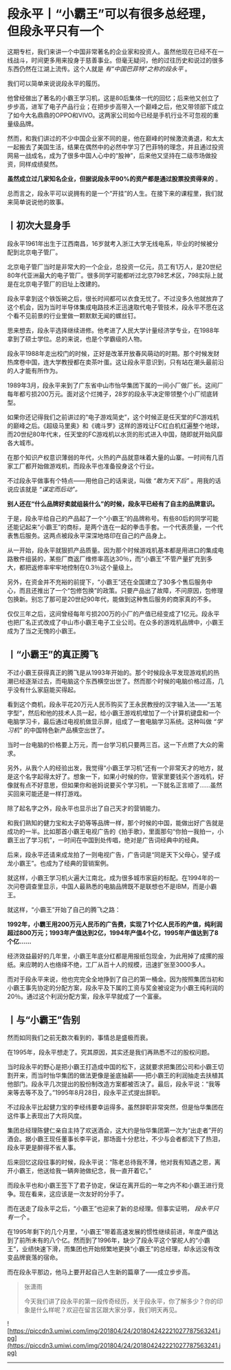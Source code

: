 # 段永平丨“小霸王”可以有很多总经理，但段永平只有一个

这期专栏，我们来讲一个中国非常著名的企业家和投资人。虽然他现在已经不在一线战斗，时间更多用来投身于慈善事业。但毫无疑问，他的过往历史和说过的很多东西仍然在江湖上流传。这个人就是 *有“中国巴菲特”之称的段永平* 。

我们可以简单来说说段永平的履历。

他曾经做出了著名的小霸王学习机，这是80后集体一代的回忆；后来他又创立了步步高，进军了电子产品行业；在把步步高带入一个巅峰之后，他又带领部下成立了如今大名鼎鼎的OPPO和VIVO。这两家公司如今已经是手机行业不可忽视的重量级品牌。

然而，和我们讲过的不少中国企业家不同的是，他在巅峰的时候激流勇退，和太太一起搬去了美国生活，结果在偶然中的必然中学习了巴菲特的理念，并且通过投资网易一战成名，成为了很多中国人心中的“股神”，后来他又坚持在二级市场做投资，同样成绩斐然。

 **虽然成立过几家知名企业，但据说段永平90%的资产都是通过股票投资得来的** 。

总而言之，段永平可以说拥有的是一个“开挂”的人生。在接下来的课程里，我们就来简单说说他的故事。

## 丨初次大显身手

段永平1961年出生于江西南昌，16岁就考入浙江大学无线电系，毕业的时候被分配到北京电子管厂。

北京电子管厂当时是非常大的一个企业，总投资一亿元，员工有1万人，是20世纪80年代亚洲最大的电子管厂。很多同学可能都听过北京798艺术区，798实际上就是在北京电子管厂的旧址上改建的。

段永平拿到这个铁饭碗之后，很长时间都可以衣食无忧了。不过没多久他就放弃了这个机会，因为当时半导体集成电路技术正迅速取代电子管技术，段永平不愿在这个看不见前景的行业里做一颗默默无闻的螺丝钉。

思来想去，段永平选择继续进修。他考进了人民大学计量经济学专业，在1988年拿到了硕士学位。总的来说，也是个学霸级的人物。

段永平1988年走出校门的时候，正好是改革开放春风萌动的时期。那个时候发财热席卷中国，连大学教授都在卖茶叶蛋。这让段永平意识到，只有站在潮头最前沿的人才能有所作为。

1989年3月，段永平来到了广东省中山市怡华集团下属的一间小厂做厂长。这间厂每年都亏损200万元。面对这个烂摊子，28岁的段永平决定带领整个小厂彻底转型。

如果你还记得我们之前讲过的“电子游戏简史”，这个时候正是任天堂的FC游戏机的巅峰之后。《超级马里奥》和《魂斗罗》这样的游戏让FC红白机红遍整个地球，而20世纪80年代末，任天堂的FC游戏机以水货的形式进入中国，随即就开始风靡各大城市。

在那个知识产权意识薄弱的年代，火热的产品就意味着大量的山寨。一时间有几百家工厂都开始做游戏机，而段永平也准备投身这个行业。

不过段永平做事有个特点——用他自己的话来说，叫做 *“敢为天下后”* 。用我的话说应该就是 *“谋定而后动”。*

 **别人还在“什么品牌好卖就组装什么”的时候，段永平已经有了自主的品牌意识。**

于是，段永平给自己的产品起了一个“小霸王”的品牌称号。有些80后的同学可能还能记起来“小霸王”的商标，是两个连在一起的拳击手套。一个代表质量，一个代表售后服务。这两点被段永平深深地烙印在自己的产品身上。

从一开始，段永平就狠抓产品质量。因为那个时候游戏机基本都是用进口的集成电路散件组装的，某些厂商返厂维修率高达30％，而“小霸王”不管产量扩充到多大，都把返修率牢牢地控制在0.3％这个量级上。

另外，在资金并不充裕的前提下，“小霸王”还在全国建立了30多个售后服务中心，而且还推出了一个“包修包换”的政策。只要产品出了故障，不问原因，包修理包换新。别忘了那可是20世纪90年代，能做到这种售后服务的商家真的不多。

仅仅三年之后，这间曾经每年亏损200万的小厂的产值已经变成了1亿元。段永平也把厂名正式改成了中山市小霸王电子工业公司。在众多的游戏机品牌中，小霸王成为了当之无愧的小霸王。

## 丨“小霸王”的真正腾飞

不过小霸王获得真正的腾飞是从1993年开始的。那个时候段永平发现游戏机的热潮已经逐渐过去，而电脑这个东西横空出世了。然而那个时候的电脑价格过高，几乎没有什么家庭能买得起。

看到这个商机，段永平花20万元人民币购买了王永民教授的汉字输入法——“五笔字型”，然后和他的技术人员一起，给小霸王游戏机增加了一个计算机键盘和一个电脑学习卡，最后通过电视机做显示屏，组成了一套电脑学习系统。这种叫做 *“学习机”* 的中国特色新产品横空出世了。

当时一台电脑的价格要上万元，而一台学习机只要两三百。这一下点燃了大众的需求。

另外，从我个人的经验出发，我觉得“小霸王学习机”还有一个非常天才的地方，就是这个名字起得太好了。想象一下，如果小时候的你，管家里要钱买个游戏机，好像就有点不好意思，但如果你和爸妈说要买个学习机，一下就名正言顺了…...虽然买回来可能还是一样打游戏。

除了起名字之外，段永平也显示出了自己天才的营销能力。

和我们熟知的健力宝和太子奶等等品牌一样，那个时候的中国，能做出好广告就是成功的一半。比如那首小霸王电视广告的《拍手歌》，里面那句“你拍一我拍一，小霸王出了学习机”，一时间在中国到处传唱，绝对是广告词经典中的经典。

后来，段永平还请来成龙拍了一则电视广告，广告词是“同是天下父母心，望子成龙小霸王”。也成为了经典的营销案例。

就这样，小霸王学习机火遍大江南北，成为很多城市家庭的标配。在1994年的一次问卷调查里显示，中国人最熟悉的电脑品牌既不是联想也不是IBM，而是小霸王。

就这样，“小霸王”开始了自己的腾飞之路：

 **1992年，小霸王用200万元人民币的广告费，实现了1个亿人民币的产值，纯利润超过800万元；1993年产值达到2亿，1994年产值4个亿，1995年产值达到了8个亿……**

经济效益最好的几年里，小霸王年底分红都是用报纸包现金，为此用掉了成摞的报纸。来应聘的人也络绎不绝，工厂从百十人的规模，迅速扩张至3000多人。

而对于段永平来说，他也完完全全地挣到了自己的第一桶金。因为按照集团当初和小霸王事先协定的分配方案，段永平及下属的工资与奖金被设定为小霸王纯利润的20％。通过这个利润分配方案，段永平早就成了一个富豪。

## 丨与“小霸王”告别

然而如同我们之前无数次看到的，事情总是盛极而衰。

在1995年，段永平想走了。究其原因，其实还是我们再熟悉不过的股权问题。

当时段永平的野心是把小霸王打造成中国的松下，这就要求把集团公司和小霸王切割开来，而当时怡华集团的做法更像是釜底抽薪——把小霸王的利润抽走去扶植其他部门。段永平几次提出的股份制改造方案都被否决了。最后，段永平说：“我等来等去等不及了。”1995年8月28日，段永平正式提出辞职。

不过段永平比起健力宝的李经纬要幸运得多。虽然辞职非常突然，但是怡华集团在这件事上表现出了大将风度。

集团总经理陈健仁亲自主持了欢送酒会，这大约是怡华集团第一次为“出走者”开的酒会。据小霸王现任董事长李平说，那场面十分悲壮，不少与会者都流下了热泪，段永平更是醉得不省人事。

后来回忆这段往事的时候，段永平说：“陈老总待我不薄，他对我有知遇之恩，离开小霸王，他送给我一辆奔驰做纪念，我一直开着它。”

而段永平也和小霸王签下了君子协定，保证在离开后的一年之内不和小霸王进行竞争。现在看来，这应该是一次友好的分手了。

而在送走了段永平之后，“小霸王”也迎来了新的总经理。但事实证明， *段永平只有一个* 。

在1995年剩下的几个月里，“小霸王”带着高速发展的惯性继续前进，年度产值达到了前所未有的八个亿。然而到了1996年，缺少了段永平这个掌舵人的“小霸王”，业绩快速下滑，而集团也开始频繁地更换“小霸王”的总经理，却永远没有改变品牌衰落的宿命。

而在段永平那边，他马上要开起自己人生新的篇章了——成立步步高。

> 张潇雨
> 
> 今天我们讲了段永平的第一段传奇经历，关于段永平，你了解多少？你的印象是什么样呢？欢迎在留言区跟大家分享，我们明天再见。

![https://piccdn3.umiwi.com/img/201804/24/201804242221027787563241.jpg](https://piccdn3.umiwi.com/img/201804/24/201804242221027787563241.jpg)

---
